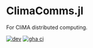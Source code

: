 # ClimaComms.jl

For CliMA distributed computing.

[![dev][docs-dev-img]][docs-dev-url]
[![gha ci][gha-ci-img]][gha-ci-url]

[docs-dev-img]: https://img.shields.io/badge/docs-dev-blue.svg
[docs-dev-url]: https://CliMA.github.io/ClimaComms.jl/dev/
[gha-ci-img]: https://github.com/CliMA/ClimaComms.jl/actions/workflows/OS-UnitTests.yml/badge.svg
[gha-ci-url]: https://github.com/CliMA/ClimaComms.jl/actions/workflows/OS-UnitTests.yml
